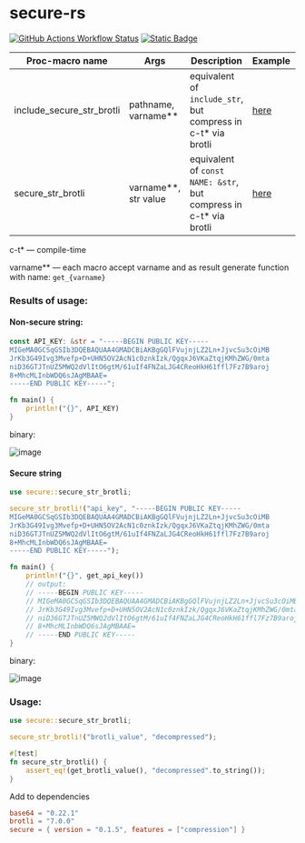 # secure-rs
[![GitHub Actions Workflow Status](https://img.shields.io/github/actions/workflow/status/leofaraf/secure-rs/ci.yml?logo=github&label=CI%20tests)](https://github.com/leofaraf/secure-rs/actions)
[![Static Badge](https://img.shields.io/crates/v/secure)](https://crates.io/crates/secure)

| Proc-macro name | Args | Description | Example | Feature |
| ------------- | ------------- | ------------- | ------------- | ------------- |
| include_secure_str_brotli  | pathname, varname** | equivalent of `include_str`, but compress in c-t* via brotli | [here](examples/compression/src/main.rs) | `compression` |
| secure_str_brotli  | varname**, str value  | equivalent of `const NAME: &str`, but compress in c-t* via brotli | [here](examples/compression/src/main.rs) | `compression` |

c-t* — compile-time

varname** — each macro accept varname and as result generate function with name: `get_{varname}`

### Results of usage:
#### Non-secure string:
```rust
const API_KEY: &str = "-----BEGIN PUBLIC KEY-----
MIGeMA0GCSqGSIb3DQEBAQUAA4GMADCBiAKBgGQlFVujnjLZ2Ln+JjvcSu3cOiMB
JrKb3G49Ivg3Mvefp+D+UHN5OV2AcN1c0znkIzk/QgqxJ6VKaZtqjKMhZWG/0mta
niD36GTJTnUZ5MWQ2dVlItO6gtM/61uIf4FNZaLJG4CReoHkH61ffl7Fz7B9aroj
8+MhcMLInbWDQ6sJAgMBAAE=
-----END PUBLIC KEY-----";

fn main() {
    println!("{}", API_KEY)
}
```

binary:

![image](https://github.com/user-attachments/assets/6252202a-9e34-45c4-904e-fa6874a0df7a)

#### Secure string
```rust
use secure::secure_str_brotli;

secure_str_brotli!("api_key", "-----BEGIN PUBLIC KEY-----
MIGeMA0GCSqGSIb3DQEBAQUAA4GMADCBiAKBgGQlFVujnjLZ2Ln+JjvcSu3cOiMB
JrKb3G49Ivg3Mvefp+D+UHN5OV2AcN1c0znkIzk/QgqxJ6VKaZtqjKMhZWG/0mta
niD36GTJTnUZ5MWQ2dVlItO6gtM/61uIf4FNZaLJG4CReoHkH61ffl7Fz7B9aroj
8+MhcMLInbWDQ6sJAgMBAAE=
-----END PUBLIC KEY-----");

fn main() {
    println!("{}", get_api_key())
    // output:
    // -----BEGIN PUBLIC KEY-----
    // MIGeMA0GCSqGSIb3DQEBAQUAA4GMADCBiAKBgGQlFVujnjLZ2Ln+JjvcSu3cOiMB
    // JrKb3G49Ivg3Mvefp+D+UHN5OV2AcN1c0znkIzk/QgqxJ6VKaZtqjKMhZWG/0mta
    // niD36GTJTnUZ5MWQ2dVlItO6gtM/61uIf4FNZaLJG4CReoHkH61ffl7Fz7B9aroj
    // 8+MhcMLInbWDQ6sJAgMBAAE=
    // -----END PUBLIC KEY-----
}
```

binary:

![image](https://github.com/user-attachments/assets/0f7ebc82-660f-44ec-8366-8068faab71d6)

### Usage:
```rust
use secure::secure_str_brotli;

secure_str_brotli!("brotli_value", "decompressed");

#[test]
fn secure_str_brotli() {
    assert_eq!(get_brotli_value(), "decompressed".to_string());
}
```

Add to dependencies
```toml
base64 = "0.22.1"
brotli = "7.0.0"
secure = { version = "0.1.5", features = ["compression"] }
```

